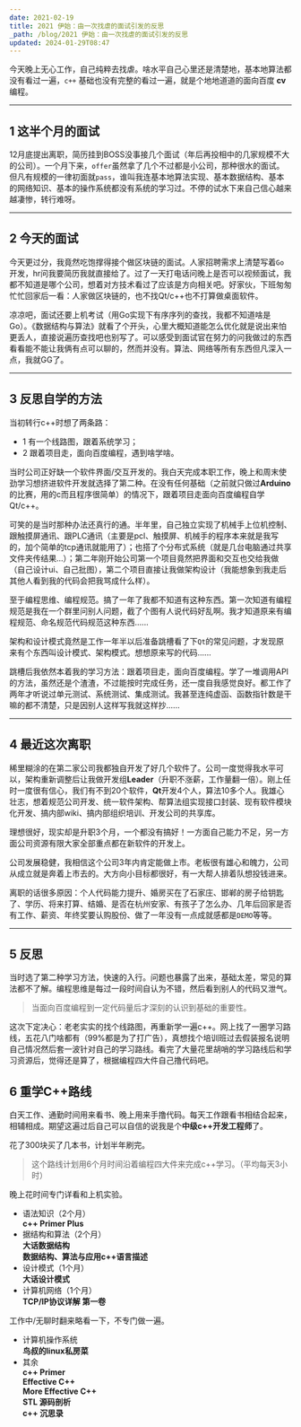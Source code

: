 ```yaml
---
date: 2021-02-19
title: 2021 伊始：由一次找虐的面试引发的反思
_path: /blog/2021 伊始：由一次找虐的面试引发的反思
updated: 2024-01-29T08:47
---
```


今天晚上无心工作，自己纯粹去找虐。啥水平自己心里还是清楚地，基本地算法都没有看过一遍，`c++` 基础也没有完整的看过一遍，就是个地地道道的面向百度 **cv** 编程。  

---
## 1  这半个月的面试
  
12月底提出离职，简历挂到BOSS没事接几个面试（年后再投相中的几家规模不大的公司）。一个月下来，`offer`虽然拿了几个不过都是小公司，那种很水的面试。但凡有规模的一律初面就`pass`，谁叫我连基本地算法实现、基本数据结构、基本的网络知识、基本的操作系统都没有系统的学习过。不停的试水下来自己信心越来越凄惨，转行难呀。  
  
---
  
## 2  今天的面试
今天更过分，我竟然吃饱撑得接个做区块链的面试。人家招聘需求上清楚写着`Go`开发，hr问我要简历我就直接给了。过了一天打电话问晚上是否可以视频面试，我都不知道是哪个公司，想着对方技术看过了应该是方向相关吧。好家伙，下班匆匆忙忙回家后一看：人家做区块链的，也不找Qt/c++也不打算做桌面软件。  
  
凉凉吧，面试还要上机考试（用Go实现下有序序列的查找，我都不知道啥是Go）。《数据结构与算法》就看了个开头，心里大概知道能怎么优化就是说出来怕更丢人，直接说遍历查找吧也别写了。可以感受到面试官在努力的问我做过的东西看看能不能让我俩有点可以聊的，然而并没有。算法、网络等所有东西但凡深入一点，我就GG了。  
  
---
  
## 3  反思自学的方法
当初转行c++时想了两条路：  
* 1 有一个线路图，跟着系统学习；  
* 2 跟着项目走，面向百度编程，遇到啥学啥。  
  
当时公司正好缺一个软件界面/交互开发的。我白天完成本职工作，晚上和周末使劲学习想挤进软件开发就选择了第二种。在没有任何基础（之前就只做过**Arduino**的比赛，用的c而且程序很简单）的情况下，跟着项目走面向百度编程自学Qt/c++。  
  
可笑的是当时那种办法还真行的通。半年里，自己独立实现了机械手上位机控制、跟触摸屏通讯、跟PLC通讯（主要是pcl、触摸屏、机械手的程序本来就是我写的，加个简单的tcp通讯就能用了）；也搭了个分布式系统（就是几台电脑通过共享文件夹传结果...）；第二年刚开始公司第一个项目竟然把界面和交互也交给我做（自己设计ui、自己批图），第二个项目直接让我做架构设计（我能想象到我走后其他人看到我的代码会把我骂成什么样）。  
  
至于编程思维、编程规范。搞了一年了我都不知道有这种东西。第一次知道有编程规范是我在一个群里问别人问题，截了个图有人说代码好乱啊。我才知道原来有编程规范、命名规范代码规范这种东西......  
  
架构和设计模式竟然是工作一年半以后准备跳槽看了下`Qt`的常见问题，才发现原来有个东西叫设计模式、架构模式。想想原来写的代码......  
  
跳槽后我依然本着我的学习方法：跟着项目走，面向百度编程。学了一堆调用API的方法，虽然还是个渣渣，不过能按时完成任务，还一度自我感觉良好。都工作了两年才听说过单元测试、系统测试、集成测试。我甚至连纯虚函、函数指针数是干嘛的都不清楚，只是因别人这样写我就这样抄......  
  
---
  
## 4  最近这次离职
稀里糊涂的在第二家公司我都独自开发了好几个软件了。公司一度觉得我水平可以，架构重新调整后让我做开发组**Leader**（升职不涨薪，工作量翻一倍）。刚上任时一度很有信心，我们有不到20个软件，**Qt**开发4个人，算法10多个人。我雄心壮志，想着规范公司开发、统一软件架构、帮算法组实现接口封装、现有软件模块化开发、搞内部wiki、搞内部组织培训、开发公司的共享库。  
  
理想很好，现实却是升职3个月，一个都没有搞好！一方面自己能力不足，另一方面公司资源有限大家全部重点都在新软件的开发上。  
  
公司发展稳健，我相信这个公司3年内肯定能做上市。老板很有雄心和魄力，公司从成立就是奔着上市去的。大方向小目标都很好，有一大帮人排着队想投钱进来。  
  
离职的话很多原因：个人代码能力提升、婚房买在了石家庄、邯郸的房子给钥匙了、学历、将来打算、结婚、是否在杭州安家、有孩子了怎么办、几年后回家是否有工作、薪资、年终奖要认购股份、做了一年没有一点成就感都是`DEMO`等等。  
  
---
  
## 5  反思
当时选了第二种学习方法，快速的入行。问题也暴露了出来，基础太差，常见的算法都不了解。编程思维是每过一段时间自认为不错，然后看到别人的代码又泄气。  
  
> 当面向百度编程到一定代码量后才深刻的认识到基础的重要性。  
  
这次下定决心：老老实实的找个线路图，再重新学一遍c++。网上找了一圈学习路线，五花八门啥都有（99%都是为了打广告），真想找个培训班过去假装报名说明自己情况然后套一波针对自己的学习路线。看完了大量花里胡哨的学习路线后和学习资源后，觉得还是算了，根据编程四大件自己撸代码吧。  
  

## 6  重学C++路线
白天工作、通勤时间用来看书、晚上用来手撸代码。每天工作跟看书相结合起来，相辅相成。期望这遍过后自己可以自信的说我是个**中级c++开发工程师**了。  
  
花了300块买了几本书，计划半年刷完。

> 这个路线计划用6个月时间沿着编程四大件来完成c++学习。（平均每天3小时）

晚上花时间专门详看和上机实验。

* 语法知识（2个月）  
 **c++ Primer Plus**  
* 据结构和算法（2个月）  
 **大话数据结构**  
 **数据结构、算法与应用c++语言描述**  
* 设计模式（1个月）  
 **大话设计模式**  
* 计算机网络（1个月）  
 **TCP/IP协议详解 第一卷**  

工作中/无聊时翻来略看一下，不专门做一遍。

* 计算机操作系统  
 **鸟叔的linux私房菜**  
* 其余  
**c++ Primer**  
**Effective  C++**  
**More Effective C++**  
**STL 源码剖析**  
**c++ 沉思录**  

